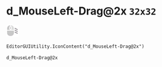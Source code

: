 # d_MouseLeft-Drag@2x `32x32`
<img src="/img/d_MouseLeft-Drag@2x.png" width=32 height=32>

``` CSharp
EditorGUIUtility.IconContent("d_MouseLeft-Drag@2x")
```
```
d_MouseLeft-Drag@2x
```
